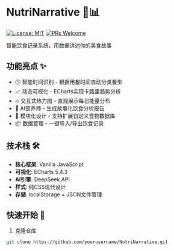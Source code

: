 # NutriNarrative 🥗📊

[![License: MIT](https://img.shields.io/badge/License-MIT-green.svg)](https://opensource.org/licenses/MIT)
[![PRs Welcome](https://img.shields.io/badge/PRs-welcome-brightgreen.svg)](https://github.com/yourusername/NutriNarrative/pulls)

智能饮食记录系统，用数据讲述你的美食故事

## 功能亮点 ✨
- 🕒 智能时间识别 - 根据用餐时间自动分类餐型
- 📈 动态可视化 - ECharts实现卡路里趋势分析
- 🔥 交互式热力图 - 直观展示每日能量分布
- 🤖 AI营养师 - 生成故事化饮食分析报告
- 🧩 模块化设计 - 支持扩展自定义食物数据库
- 📦 数据管理 - 一键导入/导出饮食记录

## 技术栈 🛠️
- **核心框架**: Vanilla JavaScript
- **可视化**: ECharts 5.4.3
- **AI引擎**: DeepSeek API
- **样式**: 纯CSS现代设计
- **存储**: localStorage + JSON文件管理

## 快速开始 🚀
1. 克隆仓库
```bash
git clone https://github.com/yourusername/NutriNarrative.git
